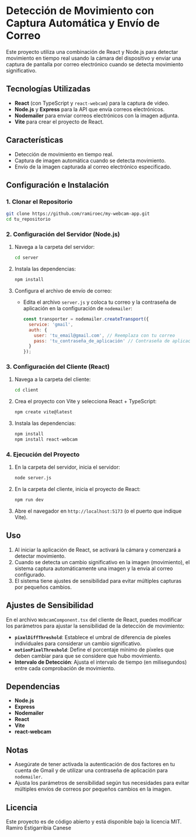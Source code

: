 
# Detección de Movimiento con Captura Automática y Envío de Correo

Este proyecto utiliza una combinación de React y Node.js para detectar movimiento en tiempo real usando la cámara del dispositivo y enviar una captura de pantalla por correo electrónico cuando se detecta movimiento significativo.

## Tecnologías Utilizadas

- **React** (con TypeScript y `react-webcam`) para la captura de video.
- **Node.js** y **Express** para la API que envía correos electrónicos.
- **Nodemailer** para enviar correos electrónicos con la imagen adjunta.
- **Vite** para crear el proyecto de React.

## Características

- Detección de movimiento en tiempo real.
- Captura de imagen automática cuando se detecta movimiento.
- Envío de la imagen capturada al correo electrónico especificado.

## Configuración e Instalación

### 1. Clonar el Repositorio

```bash
git clone https://github.com/ramiroec/my-webcam-app.git
cd tu_repositorio
```

### 2. Configuración del Servidor (Node.js)

1. Navega a la carpeta del servidor:
   ```bash
   cd server
   ```

2. Instala las dependencias:
   ```bash
   npm install
   ```

3. Configura el archivo de envío de correo:
   - Edita el archivo `server.js` y coloca tu correo y la contraseña de aplicación en la configuración de `nodemailer`:
     ```javascript
     const transporter = nodemailer.createTransport({
       service: 'gmail',
       auth: {
         user: 'tu_email@gmail.com', // Reemplaza con tu correo
         pass: 'tu_contraseña_de_aplicación' // Contraseña de aplicación de Gmail
       }
     });
     ```

### 3. Configuración del Cliente (React)

1. Navega a la carpeta del cliente:
   ```bash
   cd client
   ```

2. Crea el proyecto con Vite y selecciona React + TypeScript:
   ```bash
   npm create vite@latest
   ```

3. Instala las dependencias:
   ```bash
   npm install
   npm install react-webcam
   ```

### 4. Ejecución del Proyecto

1. En la carpeta del servidor, inicia el servidor:
   ```bash
   node server.js
   ```

2. En la carpeta del cliente, inicia el proyecto de React:
   ```bash
   npm run dev
   ```

3. Abre el navegador en `http://localhost:5173` (o el puerto que indique Vite).

## Uso

1. Al iniciar la aplicación de React, se activará la cámara y comenzará a detectar movimiento.
2. Cuando se detecta un cambio significativo en la imagen (movimiento), el sistema captura automáticamente una imagen y la envía al correo configurado.
3. El sistema tiene ajustes de sensibilidad para evitar múltiples capturas por pequeños cambios.

## Ajustes de Sensibilidad

En el archivo `WebcamComponent.tsx` del cliente de React, puedes modificar los parámetros para ajustar la sensibilidad de la detección de movimiento:

- **`pixelDiffThreshold`**: Establece el umbral de diferencia de píxeles individuales para considerar un cambio significativo.
- **`motionPixelThreshold`**: Define el porcentaje mínimo de píxeles que deben cambiar para que se considere que hubo movimiento.
- **Intervalo de Detección**: Ajusta el intervalo de tiempo (en milisegundos) entre cada comprobación de movimiento.

## Dependencias

- **Node.js**
- **Express**
- **Nodemailer**
- **React**
- **Vite**
- **react-webcam**

## Notas

- Asegúrate de tener activada la autenticación de dos factores en tu cuenta de Gmail y de utilizar una contraseña de aplicación para `nodemailer`.
- Ajusta los parámetros de sensibilidad según tus necesidades para evitar múltiples envíos de correos por pequeños cambios en la imagen.

## Licencia

Este proyecto es de código abierto y está disponible bajo la licencia MIT. Ramiro Estigarribia Canese
